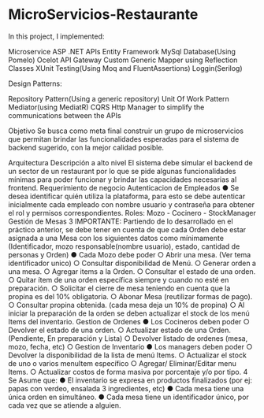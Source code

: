 # MicroServicios-Restaurante

In this project, I implemented:

Microservice ASP .NET APIs
Entity Framework
MySql Database(Using Pomelo)
Ocelot API Gateway
Custom Generic Mapper using Reflection Classes
XUnit Testing(Using Moq and FluentAssertions)
Loggin(Serilog)

Design Patterns:

Repository Pattern(Using a generic repository)
Unit Of Work Pattern
Mediator(using MediatR)
CQRS
Http Manager to simplify the communications between the APIs


Objetivo
Se busca como meta final construir un grupo de microservicios que permitan brindar las
funcionalidades esperadas para el sistema de backend sugerido, con la mejor calidad posible.

Arquitectura Descripción a alto nivel
El sistema debe simular el backend de un sector de un restaurant por lo que se pide algunas
funcionalidades mínimas para poder funcionar y brindar las capacidades necesarias al frontend.
Requerimiento de negocio
Autenticacion de Empleados
● Se desea identificar quién utiliza la plataforma, para esto se debe autenticar inicialmente
cada empleado con nombre usuario y contraseña para obtener el rol y permisos
correspondientes.
Roles: Mozo - Cocinero - StockManager
Gestión de Mesas
3
IMPORTANTE: Partiendo de lo desarrollado en el práctico anterior, se debe tener en cuenta de
que cada Orden debe estar asignada a una Mesa con los siguientes datos como mínimamente
(Identificador, mozo responsable(nombre usuario), estado, cantidad de personas y Orden)
● Cada Mozo debe poder
○ Abrir una mesa. (Ver tema identificador unico)
○ Consultar disponibilidad de Menú.
○ Generar orden a una mesa.
○ Agregar items a la Orden.
○ Consultar el estado de una orden.
○ Quitar ítem de una orden específica siempre y cuando no esté en preparación.
○ Solicitar el cierre de mesa teniendo en cuenta que la propina es del 10%
obligatoria.
○ Abonar Mesa (reutilizar formas de pago).
○ Consultar propina obtenida. (cada mesa deja un 10% de propina)
○ Al iniciar la preparación de la orden se deben actualizar el stock de los menú
Items del inventario.
Gestion de Ordenes
● Los Cocineros deben poder
○ Devolver el estado de una orden.
○ Actualizar estado de una Orden.(Pendiente, En preparación y Lista)
○ Devolver listado de ordenes (mesa, mozo, fecha, etc)
○
Gestion de Inventario
● Los managers deben poder
○ Devolver la disponibilidad de la lista de menú Items.
○ Actualizar el stock de uno o varios menuItem específico
○ Agregar/ Eliminar/Editar menu Items.
○ Actualizar costos de forma masiva por porcentaje y/o por tipo.
4
Se Asume que:
● El inventario se expresa en productos finalizados (por ej: papas con verdeo, ensalada 3
ingredientes, etc)
● Cada mesa tiene una única orden en simultáneo.
● Cada mesa tiene un identificador único, por cada vez que se atiende a alguien.